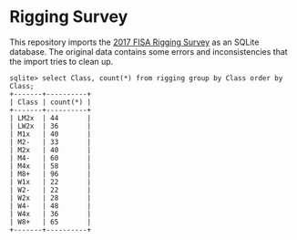
# Rigging Survey

This repository imports the [2017 FISA Rigging Survey] as an SQLite
database. The original data contains some errors and inconsistencies
that the import tries to clean up.

```
sqlite> select Class, count(*) from rigging group by Class order by Class;
+-------+----------+
| Class | count(*) |
+-------+----------+
| LM2x  | 44       |
| LW2x  | 36       |
| M1x   | 40       |
| M2-   | 33       |
| M2x   | 40       |
| M4-   | 60       |
| M4x   | 58       |
| M8+   | 96       |
| W1x   | 22       |
| W2-   | 22       |
| W2x   | 28       |
| W4-   | 48       |
| W4x   | 36       |
| W8+   | 65       |
+-------+----------+
```

[2017 FISA Rigging Survey]: https://worldrowing.com/document/2017-rigging-survey/


